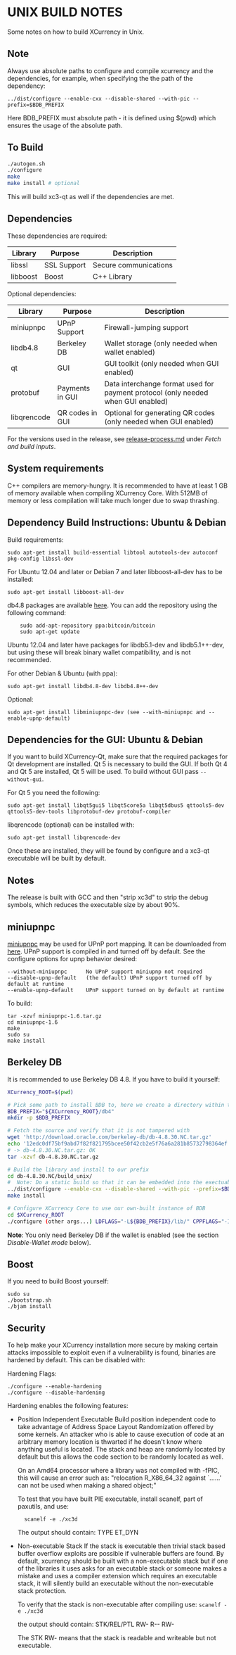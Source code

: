 UNIX BUILD NOTES
====================
Some notes on how to build XCurrency in Unix.

Note
---------------------
Always use absolute paths to configure and compile xcurrency and the dependencies,
for example, when specifying the the path of the dependency:

	../dist/configure --enable-cxx --disable-shared --with-pic --prefix=$BDB_PREFIX

Here BDB_PREFIX must absolute path - it is defined using $(pwd) which ensures
the usage of the absolute path.

To Build
---------------------

```bash
./autogen.sh
./configure
make
make install # optional
```

This will build xc3-qt as well if the dependencies are met.

Dependencies
---------------------

These dependencies are required:

 Library     | Purpose          | Description
 ------------|------------------|----------------------
 libssl      | SSL Support      | Secure communications
 libboost    | Boost            | C++ Library

Optional dependencies:

 Library     | Purpose          | Description
 ------------|------------------|----------------------
 miniupnpc   | UPnP Support     | Firewall-jumping support
 libdb4.8    | Berkeley DB      | Wallet storage (only needed when wallet enabled)
 qt          | GUI              | GUI toolkit (only needed when GUI enabled)
 protobuf    | Payments in GUI  | Data interchange format used for payment protocol (only needed when GUI enabled)
 libqrencode | QR codes in GUI  | Optional for generating QR codes (only needed when GUI enabled)

For the versions used in the release, see [release-process.md](release-process.md) under *Fetch and build inputs*.

System requirements
--------------------

C++ compilers are memory-hungry. It is recommended to have at least 1 GB of
memory available when compiling XCurrency Core. With 512MB of memory or less
compilation will take much longer due to swap thrashing.

Dependency Build Instructions: Ubuntu & Debian
----------------------------------------------
Build requirements:

	sudo apt-get install build-essential libtool autotools-dev autoconf pkg-config libssl-dev

For Ubuntu 12.04 and later or Debian 7 and later libboost-all-dev has to be installed:

	sudo apt-get install libboost-all-dev

 db4.8 packages are available [here](https://launchpad.net/~bitcoin/+archive/bitcoin).
 You can add the repository using the following command:

        sudo add-apt-repository ppa:bitcoin/bitcoin
        sudo apt-get update

 Ubuntu 12.04 and later have packages for libdb5.1-dev and libdb5.1++-dev,
 but using these will break binary wallet compatibility, and is not recommended.

For other Debian & Ubuntu (with ppa):

	sudo apt-get install libdb4.8-dev libdb4.8++-dev

Optional:

	sudo apt-get install libminiupnpc-dev (see --with-miniupnpc and --enable-upnp-default)

Dependencies for the GUI: Ubuntu & Debian
-----------------------------------------

If you want to build XCurrency-Qt, make sure that the required packages for Qt development
are installed. Qt 5 is necessary to build the GUI.
If both Qt 4 and Qt 5 are installed, Qt 5 will be used.
To build without GUI pass `--without-gui`.

For Qt 5 you need the following:

    sudo apt-get install libqt5gui5 libqt5core5a libqt5dbus5 qttools5-dev qttools5-dev-tools libprotobuf-dev protobuf-compiler

libqrencode (optional) can be installed with:

    sudo apt-get install libqrencode-dev

Once these are installed, they will be found by configure and a xc3-qt executable will be
built by default.

Notes
-----
The release is built with GCC and then "strip xc3d" to strip the debug
symbols, which reduces the executable size by about 90%.


miniupnpc
---------

[miniupnpc](http://miniupnp.free.fr/) may be used for UPnP port mapping.  It can be downloaded from [here](
http://miniupnp.tuxfamily.org/files/).  UPnP support is compiled in and
turned off by default.  See the configure options for upnp behavior desired:

	--without-miniupnpc      No UPnP support miniupnp not required
	--disable-upnp-default   (the default) UPnP support turned off by default at runtime
	--enable-upnp-default    UPnP support turned on by default at runtime

To build:

	tar -xzvf miniupnpc-1.6.tar.gz
	cd miniupnpc-1.6
	make
	sudo su
	make install


Berkeley DB
-----------
It is recommended to use Berkeley DB 4.8. If you have to build it yourself:

```bash
XCurrency_ROOT=$(pwd)

# Pick some path to install BDB to, here we create a directory within the xcurrency directory
BDB_PREFIX="${XCurrency_ROOT}/db4"
mkdir -p $BDB_PREFIX

# Fetch the source and verify that it is not tampered with
wget 'http://download.oracle.com/berkeley-db/db-4.8.30.NC.tar.gz'
echo '12edc0df75bf9abd7f82f821795bcee50f42cb2e5f76a6a281b85732798364ef  db-4.8.30.NC.tar.gz' | sha256sum -c
# -> db-4.8.30.NC.tar.gz: OK
tar -xzvf db-4.8.30.NC.tar.gz

# Build the library and install to our prefix
cd db-4.8.30.NC/build_unix/
#  Note: Do a static build so that it can be embedded into the exectuable, instead of having to find a .so at runtime
../dist/configure --enable-cxx --disable-shared --with-pic --prefix=$BDB_PREFIX
make install

# Configure XCurrency Core to use our own-built instance of BDB
cd $XCurrency_ROOT
./configure (other args...) LDFLAGS="-L${BDB_PREFIX}/lib/" CPPFLAGS="-I${BDB_PREFIX}/include/"
```

**Note**: You only need Berkeley DB if the wallet is enabled (see the section *Disable-Wallet mode* below).

Boost
-----
If you need to build Boost yourself:

	sudo su
	./bootstrap.sh
	./bjam install


Security
--------
To help make your XCurrency installation more secure by making certain attacks impossible to
exploit even if a vulnerability is found, binaries are hardened by default.
This can be disabled with:

Hardening Flags:

	./configure --enable-hardening
	./configure --disable-hardening


Hardening enables the following features:

* Position Independent Executable
    Build position independent code to take advantage of Address Space Layout Randomization
    offered by some kernels. An attacker who is able to cause execution of code at an arbitrary
    memory location is thwarted if he doesn't know where anything useful is located.
    The stack and heap are randomly located by default but this allows the code section to be
    randomly located as well.

    On an Amd64 processor where a library was not compiled with -fPIC, this will cause an error
    such as: "relocation R_X86_64_32 against `......' can not be used when making a shared object;"

    To test that you have built PIE executable, install scanelf, part of paxutils, and use:

    	scanelf -e ./xc3d

    The output should contain:
     TYPE
    ET_DYN

* Non-executable Stack
    If the stack is executable then trivial stack based buffer overflow exploits are possible if
    vulnerable buffers are found. By default, xcurrency should be built with a non-executable stack
    but if one of the libraries it uses asks for an executable stack or someone makes a mistake
    and uses a compiler extension which requires an executable stack, it will silently build an
    executable without the non-executable stack protection.

    To verify that the stack is non-executable after compiling use:
    `scanelf -e ./xc3d`

    the output should contain:
	STK/REL/PTL
	RW- R-- RW-

    The STK RW- means that the stack is readable and writeable but not executable.
